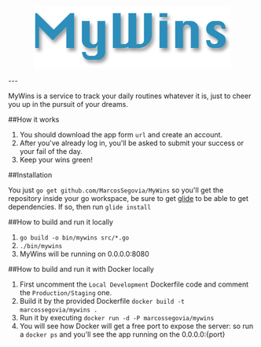 <p align="center">
	<img alt="MyWins" src="logo.png?raw=true">
</p>
---

MyWins is a service to track your daily routines whatever it is, just to cheer you up in the pursuit of your dreams.

##How it works

1. You should download the app form `url` and create an account.
2. After you've already log in, you'll be asked to submit your success or your fail of the day.
3. Keep your wins green!

##Installation

You just `go get github.com/MarcosSegovia/MyWins` so you'll get the repository inside your go workspace, be sure to get [glide](https://github.com/Masterminds/glide) to be able to get dependencies. If so, then run `glide install`

##How to build and run it locally

1. `go build -o bin/mywins src/*.go`
2. `./bin/mywins`
3. MyWins will be running on 0.0.0.0:8080

##How to build and run it with Docker locally

1. First uncomment the `Local Development` Dockerfile code and comment the `Production/Staging` one.
2. Build it by the provided Dockerfile `docker build -t marcossegovia/mywins .`
3. Run it by executing `docker run -d -P marcossegovia/mywins`
4. You will see how Docker will get a free port to expose the server: so run a `docker ps` and you'll see the app running on the 0.0.0.0:{port}

